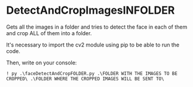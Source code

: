 # DetectAndCropImagesINFOLDER
Gets all the images in a folder and tries to detect the face in each of them and crop ALL of them into a folder.

It's necessary to import the cv2 module using pip to be able to run the code.

Then, write on your console:

`! py .\faceDetectAndCropFOLDER.py .\FOLDER WITH THE IMAGES TO BE CROPPED\ .\FOLDER WHERE THE CROPPED IMAGES WILL BE SENT TO\`
